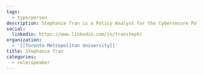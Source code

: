 ```yaml
---
tags:
  - type/person
description: Stephanie Tran is a Policy Analyst for the Cybersecure Policy Exchange at Ryerson University. Examining public policy and human rights issues related to digital technologies, Stephanie has contributed research and policy analysis at Citizen Lab, Amnesty International Canada, the United Nations Office for the Coordination of Humanitarian Affairs (UN OCHA), Global Affairs Canada’s Digital Inclusion Lab, and more.
social:
  linkedin: https://www.linkedin.com/in/transteph/
organization:
  - '[[Toronto Metropolitan University]]'
title: Stephanie Tran
categories:
  - role/speaker
---
```

